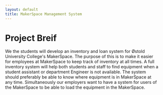 ```yaml
---
layout: default
title: MakerSpace Management System
---
```


Project Breif
====================

We the students will develop an inventory and loan system for Østold University College's MakerSpace. The purpose of this is to make it easier for employees at MakerSpace to keep track of inventory at all times. A full inventory system will help both students and staff to find equipment when a student assistant or department Engineer is not available. The system should preferably be able to know where equipment is in MakerSpace at any time. Simultaneously our employers want to have a system for users of the MakerSpace to be able to load the equipment in the MakerSpace.